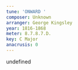 ```yaml
---
tune: 'ONWARD '
composer: Unknown
arranger: George Kingsley
year: 1816-1868
meter: 8.7.8.7.D.
key: C Major
anacrusis: 0
---
```

undefined